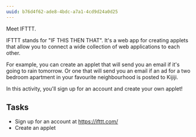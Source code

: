 ```yaml
---
uuid: b76d4f62-ade8-4bdc-a7a1-4cd9d24a0d25
---
```


Meet IFTTT.

IFTTT stands for "IF THIS THEN THAT". It's a web app for creating applets that allow you to connect a wide collection of web applications to each other.

For example, you can create an applet that will send you an email if it's going to rain tomorrow. Or one that will send you an email if an ad for a two bedroom apartment in your favourite neighbourhood is posted to Kijiji.

In this activity, you'll sign up for an account and create your own applet!

## Tasks

- Sign up for an account at <https://ifttt.com/>
- Create an applet
